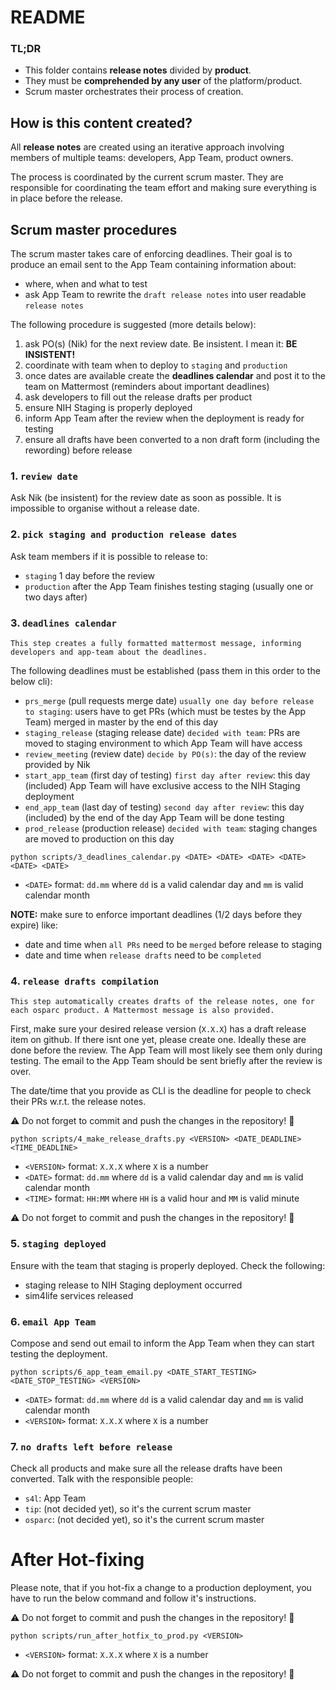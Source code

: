 # README

### TL;DR
- This folder contains **release notes** divided by **product**.
- They must be **comprehended by any user** of the platform/product.
- Scrum master orchestrates their process of creation.

## How is this content created?

All **release notes** are created using an iterative approach involving members of multiple teams: developers, App Team, product owners.

The process is coordinated by the current scrum master. They are responsible for coordinating the team effort and making sure everything is in place before the release.


## Scrum master procedures

The scrum master takes care of enforcing deadlines. Their goal is to produce an email sent to the App Team containing information about:
- where, when and what to test
- ask App Team to rewrite the `draft release notes` into user readable `release notes`

The following procedure is suggested (more details below):

1. ask PO(s) (Nik) for the next review date. Be insistent. I mean it: **BE INSISTENT!**
1. coordinate with team when to deploy to `staging` and `production`
1. once dates are available create the **deadlines calendar** and post it to the team on Mattermost (reminders about important deadlines)
1. ask developers to fill out the release drafts per product
1. ensure NIH Staging is properly deployed
1. inform App Team after the review when the deployment is ready for testing
1. ensure all drafts have been converted to a non draft form (including the rewording) before release

### 1. `review date`

Ask Nik (be insistent) for the review date as soon as possible.
It is impossible to organise without a release date.

### 2. `pick staging and production release dates`

Ask team members if it is possible to release to:
- `staging` 1 day before the review
- `production` after the App Team finishes testing staging (usually one or two days after)

### 3. `deadlines calendar`

```
This step creates a fully formatted mattermost message, informing developers and app-team about the deadlines.
```

The following deadlines must be established (pass them in this order to the below cli):

- `prs_merge` (pull requests merge date) `usually one day before release to staging`: users have to get PRs (which must be testes by the App Team) merged in master by the end of this day
- `staging_release` (staging release date) `decided with team`: PRs are moved to staging environment to which App Team will have access
- `review_meeting` (review date) `decide by PO(s)`: the day of the review provided by Nik
- `start_app_team` (first day of testing) `first day after review`: this day (included) App Team will have exclusive access to the NIH Staging deployment
- `end_app_team` (last day of testing) `second day after review`: this day (included) by the end of the day App Team will be done testing
- `prod_release` (production release) `decided with team`: staging changes are moved to production on this day

```shell
python scripts/3_deadlines_calendar.py <DATE> <DATE> <DATE> <DATE> <DATE> <DATE>
```
- `<DATE>` format: `dd.mm` where `dd` is a valid calendar day and `mm` is valid calendar month

**NOTE:** make sure to enforce important deadlines (1/2 days before they expire) like:
- date and time when `all PRs` need to be `merged` before release to staging
- date and time when `release drafts` need to be `completed`


### 4. `release drafts compilation`

```
This step automatically creates drafts of the release notes, one for each osparc product. A Mattermost message is also provided.
```

First, make sure your desired release version (`X.X.X`) has a draft release item on github. If there isnt one yet, please create one. Ideally these are done before the review. The App Team will most likely see them only during testing.
The email to the App Team should be sent briefly after the review is over.

The date/time that you provide as CLI is the deadline for people to check their PRs w.r.t. the release notes.

:warning: Do not forget to commit and push the changes in the repository! :rotating_light:

```shell
python scripts/4_make_release_drafts.py <VERSION> <DATE_DEADLINE> <TIME_DEADLINE>
```
- `<VERSION>` format: `X.X.X` where `X` is a number
- `<DATE>` format: `dd.mm` where `dd` is a valid calendar day and `mm` is valid calendar month
- `<TIME>` format: `HH:MM` where `HH` is a valid hour and `MM` is valid minute


:warning: Do not forget to commit and push the changes in the repository! :rotating_light:


### 5. `staging deployed`

Ensure with the team that staging is properly deployed. Check the following:
- staging release to NIH Staging deployment occurred
- sim4life services released

### 6. `email App Team`

Compose and send out email to inform the App Team when they can start testing the deployment.

```shell
python scripts/6_app_team_email.py <DATE_START_TESTING> <DATE_STOP_TESTING> <VERSION>
```
- `<DATE>` format: `dd.mm` where `dd` is a valid calendar day and `mm` is valid calendar month
- `<VERSION>` format: `X.X.X` where `X` is a number

### 7. `no drafts left before release`

Check all products and make sure all the release drafts have been converted. Talk with the responsible people:
- `s4l`: App Team
- `tip`: (not decided yet), so it's the current scrum master
- `osparc`: (not decided yet), so it's the current scrum master

# After Hot-fixing

Please note, that if you hot-fix a change to a production deployment, you have to run the below command and follow it's instructions.

:warning: Do not forget to commit and push the changes in the repository! :rotating_light:

```shell
python scripts/run_after_hotfix_to_prod.py <VERSION>
```
- `<VERSION>` format: `X.X.X` where `X` is a number

:warning: Do not forget to commit and push the changes in the repository! :rotating_light:
